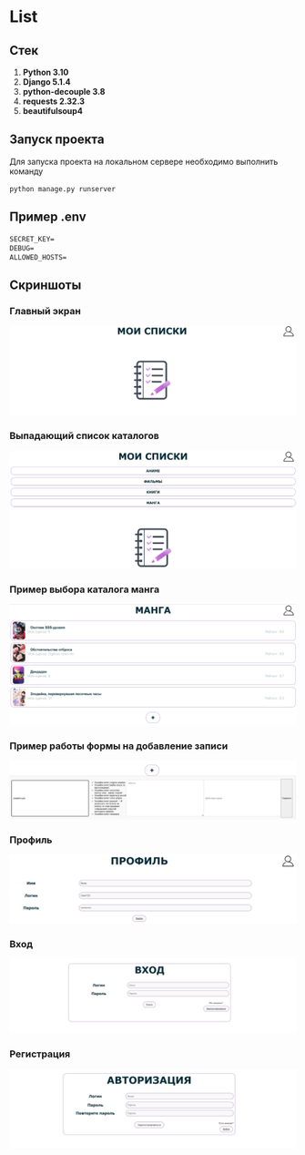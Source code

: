 # List
## Стек
1. **Python 3.10**
2. **Django 5.1.4**
3. **python-decouple 3.8**
4. **requests 2.32.3**
5. **beautifulsoup4**
## Запуск проекта
Для запуска проекта на локальном сервере необходимо выполнить команду
```
python manage.py runserver
```
## Пример .env
```
SECRET_KEY=
DEBUG=
ALLOWED_HOSTS=
```
## Скриншоты
### Главный экран
![img.png](img.png)
### Выпадающий список каталогов
![img_1.png](img_1.png)
### Пример выбора каталога манга
![img_2.png](img_2.png)
### Пример работы формы на добавление записи
![img_3.png](img_3.png)
### Профиль
![img_4.png](img_4.png)
### Вход
![img_7.png](img_7.png)
### Регистрация
![img_6.png](img_6.png)



